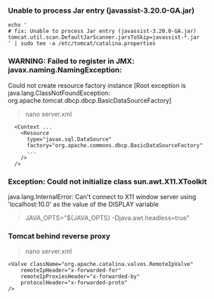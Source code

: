 ### Unable to process Jar entry (javassist-3.20.0-GA.jar)
~~~
echo '
# fix: Unable to process Jar entry (javassist-3.20.0-GA.jar)
tomcat.util.scan.DefaultJarScanner.jarsToSkip=javassist-*.jar
' | sudo tee -a /etc/tomcat/catalina.properties
~~~

### WARNING: Failed to register in JMX: javax.naming.NamingException: 

Could not create resource factory instance [Root exception is java.lang.ClassNotFoundException: org.apache.tomcat.dbcp.dbcp.BasicDataSourceFactory]

> nano server.xml

~~~
  <Context ...
    <Resource 
      type="javax.sql.DataSource"
      factory="org.apache.commons.dbcp.BasicDataSourceFactory"
      ...
    />
  />
~~~

### Exception: Could not initialize class sun.awt.X11.XToolkit
java.lang.InternalError: Can't connect to X11 window server using 'localhost:10.0' as the value of the DISPLAY variable

> JAVA_OPTS="${JAVA_OPTS} -Djava.awt.headless=true"


### Tomcat behind reverse proxy

> nano server.xml

	<Valve className="org.apache.catalina.valves.RemoteIpValve"
		remoteIpHeader="x-forwarded-for"
		remoteIpProxiesHeader="x-forwarded-by"
		protocolHeader="x-forwarded-proto"
	/>
